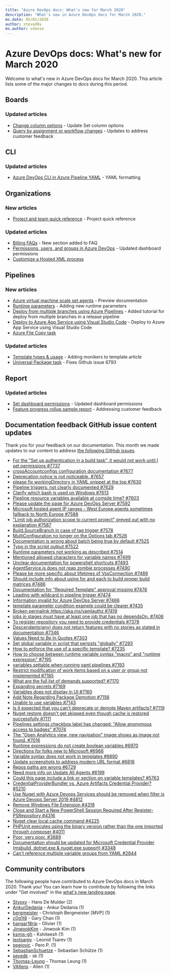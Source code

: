 ```yaml
---
title: "Azure DevOps docs: What's new for March 2020"
description: "What's new in Azure DevOps docs for March 2020."
ms.date: 05/01/2020
author: steved0x
ms.author: sdanie
---
```


# Azure DevOps docs: What's new for March 2020

Welcome to what's new in Azure DevOps docs for March 2020. This article lists some of the major changes to docs during this period.

## Boards

### Updated articles

- [Change column options](/azure/devops/boards/backlogs/set-column-options) - Update Set column options
- [Query by assignment or workflow changes](/azure/devops/boards/queries/query-by-workflow-changes) - Updates to address customer feedback

## CLI

### Updated articles

- [Azure DevOps CLI in Azure Pipeline YAML](/azure/devops/cli/azure-devops-cli-in-yaml) - YAML formatting

## Organizations

### New articles

- [Project and team quick reference](/azure/devops/organizations/projects/project-team-quick-reference) - Project quick reference

### Updated articles

- [Billing FAQs](/azure/devops/organizations/billing/billing-faq) - New section added to FAQ
- [Permissions, users, and groups in Azure DevOps](/azure/devops/organizations/security/permissions) - Updated dashboard permissions
- [Customize a Hosted XML process](/azure/devops/organizations/settings/work/import-process/customize-process) 

## Pipelines

### New articles

- [Azure virtual machine scale set agents](/azure/devops/pipelines/agents/vmss) - Preview documentation
- [Runtime parameters](/azure/devops/pipelines/process/runtime-parameters) - Adding new runtime parameters
- [Deploy from multiple branches using Azure Pipelines](/azure/devops/pipelines/release/deploy-mulitple-branches) - Added tutorial for deploy from multiple branches in a release pipeline
- [Deploy to Azure App Service using Visual Studio Code](/azure/devops/pipelines/targets/deploy-to-azure-vscode) - Deploy to Azure App Service using Visual Studio Code
- [Azure File Copy task](/azure/devops/pipelines/tasks/deploy/azure-file-copy-version3)

### Updated articles

- [Template types & usage](/azure/devops/pipelines/process/templates) - Adding monikers to template article
- [Universal Package task](/azure/devops/pipelines/tasks/package/universal-packages) - Fixes Github issue 6793

## Report

### Updated articles

- [Set dashboard permissions](/azure/devops/report/dashboards/dashboard-permissions) - Updated dashboard permissions
- [Feature progress rollup sample report](/azure/devops/report/powerbi/sample-boards-featureprogress) - Addressing customer feedback

## Documentation feedback GitHub issue content updates

Thank you for your feedback on our documentation. This month we made updates to our content to address [the following GitHub issues](https://github.com/MicrosoftDocs/azure-devops-docs/issues?q=linked%3Apr+type%3Aissue+state%3Aclosed+closed%3A2020-03-01..2020-03-31).

- [For the "Set up authentication in a build task", it would not work until I set permissions #7737](https://github.com/MicrosoftDocs/azure-devops-docs/issues/7737)
- [crossAccountconfigs configuration documentation #7677](https://github.com/MicrosoftDocs/azure-devops-docs/issues/7677)
- [Deprecation notice is not noticeable. #7657](https://github.com/MicrosoftDocs/azure-devops-docs/issues/7657)
- [please fix workingDirectory in YAML snippet at the top #7630](https://github.com/MicrosoftDocs/azure-devops-docs/issues/7630)
- [Pipeline triggers: not clearly documented #7629](https://github.com/MicrosoftDocs/azure-devops-docs/issues/7629)
- [Clarify which bash is used on Windows #7613](https://github.com/MicrosoftDocs/azure-devops-docs/issues/7613)
- [Pipeline resource variables available at compile time? #7603](https://github.com/MicrosoftDocs/azure-devops-docs/issues/7603)
- [Please update the page for Azure DevOps Server #7592](https://github.com/MicrosoftDocs/azure-devops-docs/issues/7592)
- [Microsoft hosted agent IP ranges - West Europe agents sometimes fallback to North Europe #7588](https://github.com/MicrosoftDocs/azure-devops-docs/issues/7588)
- ["Limit job authorization scope to current project" greyed out with no explanation #7587](https://github.com/MicrosoftDocs/azure-devops-docs/issues/7587)
- [Build.SourceBranch   in case of tag trigger #7578](https://github.com/MicrosoftDocs/azure-devops-docs/issues/7578)
- [MultiConfiguration no longer on the Options tab #7526](https://github.com/MicrosoftDocs/azure-devops-docs/issues/7526)
- [Documentation is wrong about batch being true by default #7525](https://github.com/MicrosoftDocs/azure-devops-docs/issues/7525)
- [Typo in the script output #7522](https://github.com/MicrosoftDocs/azure-devops-docs/issues/7522)
- [Runtime parameters not working as described #7514](https://github.com/MicrosoftDocs/azure-devops-docs/issues/7514)
- [Mentioned allowed characters for variable names #7499](https://github.com/MicrosoftDocs/azure-devops-docs/issues/7499)
- [Unclear documentation for powershell shortcuts #7493](https://github.com/MicrosoftDocs/azure-devops-docs/issues/7493)
- [AgentService.js does not reap zombie processes #7490](https://github.com/MicrosoftDocs/azure-devops-docs/issues/7490)
- [Please be more specific about lifetimes of VssConnection #7489](https://github.com/MicrosoftDocs/azure-devops-docs/issues/7489)
- [Should include info about using for and each to build proper build matrices #7486](https://github.com/MicrosoftDocs/azure-devops-docs/issues/7486)
- [Documentation for "Required Template" approval missing #7476](https://github.com/MicrosoftDocs/azure-devops-docs/issues/7476)
- [Leading with wildcard in pipeline trigger #7474](https://github.com/MicrosoftDocs/azure-devops-docs/issues/7474)
- [Information invalid for Azure DevOps Server #7466](https://github.com/MicrosoftDocs/azure-devops-docs/issues/7466)
- [template parameter condition example could be clearer #7435](https://github.com/MicrosoftDocs/azure-devops-docs/issues/7435)
- [Broken permalink https://aka.ms/yamlauthz #7419](https://github.com/MicrosoftDocs/azure-devops-docs/issues/7419)
- [jobs in stages must have at least one job that has no dependsOn. #7406](https://github.com/MicrosoftDocs/azure-devops-docs/issues/7406)
- [To register repository you need to provide credentials #7378](https://github.com/MicrosoftDocs/azure-devops-docs/issues/7378)
- [Descendants(any) does not return features with no stories as stated in documentation #7346](https://github.com/MicrosoftDocs/azure-devops-docs/issues/7346)
- [Values Need to Be In Quotes #7303](https://github.com/MicrosoftDocs/azure-devops-docs/issues/7303)
- [Set global variable in script that persists "globally" #7293](https://github.com/MicrosoftDocs/azure-devops-docs/issues/7293)
- [How to enforce the use of a specific template? #7235](https://github.com/MicrosoftDocs/azure-devops-docs/issues/7235)
- [How to choose between runtime variable syntax "macro" and "runtime expression" #7195](https://github.com/MicrosoftDocs/azure-devops-docs/issues/7195)
- [variables settable when running yaml pipelines #7193](https://github.com/MicrosoftDocs/azure-devops-docs/issues/7193)
- [Restrict modification of work items based on a user or group not implemented #7185](https://github.com/MicrosoftDocs/azure-devops-docs/issues/7185)
- [What are the full list of demands supported? #7170](https://github.com/MicrosoftDocs/azure-devops-docs/issues/7170)
- [Expanding secrets #7169](https://github.com/MicrosoftDocs/azure-devops-docs/issues/7169)
- [Variables does not display in UI #7160](https://github.com/MicrosoftDocs/azure-devops-docs/issues/7160)
- [Add Note Regarding Package Demotion #7156](https://github.com/MicrosoftDocs/azure-devops-docs/issues/7156)
- [Unable to use variables #7143](https://github.com/MicrosoftDocs/azure-devops-docs/issues/7143)
- [Is it expected that you can't deprecate or demote Maven artifacts?  #7119](https://github.com/MicrosoftDocs/azure-devops-docs/issues/7119)
- [Nuget restore doesn't get skipped even though cache is restored successfully #7111](https://github.com/MicrosoftDocs/azure-devops-docs/issues/7111)
- [Pipelines settings checkbox label has changed: "Allow anonymous access to badges" #7074](https://github.com/MicrosoftDocs/azure-devops-docs/issues/7074)
- [The "Open Analytics view, new navigation" image shows as image not found. #7016](https://github.com/MicrosoftDocs/azure-devops-docs/issues/7016)
- [Runtime expressions do not create boolean variables #6970](https://github.com/MicrosoftDocs/azure-devops-docs/issues/6970)
- [Directions for folks new to Microsoft #6966](https://github.com/MicrosoftDocs/azure-devops-docs/issues/6966)
- [Variable syntax does not work in templates #6890](https://github.com/MicrosoftDocs/azure-devops-docs/issues/6890)
- [Update screenshots to address modern URL format #6816](https://github.com/MicrosoftDocs/azure-devops-docs/issues/6816)
- [Repos paths are wrong #6729](https://github.com/MicrosoftDocs/azure-devops-docs/issues/6729)
- [Need more info on Update All Agents #6199](https://github.com/MicrosoftDocs/azure-devops-docs/issues/6199)
- [Could this page include a link or section on variable templates? #5763](https://github.com/MicrosoftDocs/azure-devops-docs/issues/5763)
- [CredentialProviderBundler vs. Azure Artifacts Credential Provider? #5210](https://github.com/MicrosoftDocs/azure-devops-docs/issues/5210)
- [Use Nuget with Azure Devops Services should be removed when filter is Azure Devops Server 2019 #4812](https://github.com/MicrosoftDocs/azure-devops-docs/issues/4812)
- [Remove Windows File Extension #4318](https://github.com/MicrosoftDocs/azure-devops-docs/issues/4318)
- [Close and Start a New PowerShell Session Required After Register-PSRepository #4316](https://github.com/MicrosoftDocs/azure-devops-docs/issues/4316)
- [Nuget clear local cache command #4225](https://github.com/MicrosoftDocs/azure-devops-docs/issues/4225)
- [PHPUnit executes using the binary version rather than the one imported through composer #4011](https://github.com/MicrosoftDocs/azure-devops-docs/issues/4011)
- [Poor, very poor. #3889](https://github.com/MicrosoftDocs/azure-devops-docs/issues/3889)
- [Documentation should be updated for Microsoft Credential Provider (msbuild, dotnet.exe & nuget.exe support) #3348](https://github.com/MicrosoftDocs/azure-devops-docs/issues/3348)
- [Can't reference multiple variable groups from YAML #2844](https://github.com/MicrosoftDocs/azure-devops-docs/issues/2844)

## Community contributors

The following people have contributed to Azure DevOps docs in March 2020. Thank you! You can learn how to contribute by following the links under "Get involved" in the [what's new landing page](index.yml).

- [Styxxy](https://github.com/Styxxy) - Hans De Mulder (2)
- [AnkurDedania](https://github.com/AnkurDedania) - Ankur Dedania (1)
- [bergmeister](https://github.com/bergmeister) - Christoph Bergmeister [MVP] (1)
- [c0g1t8](https://github.com/c0g1t8) - Gary Chan (1)
- [hangar18rip](https://github.com/hangar18rip) - Olivier (1)
- [JinwookKim](https://github.com/JinwookKim) - Jinwook Kim (1)
- [ksmis-gh](https://github.com/ksmis-gh) - Kshiteesh (1)
- [leotsarev](https://github.com/leotsarev) - Leonid Tsarev (1)
- [ppejovic](https://github.com/ppejovic) - Pero P. (1)
- [SebastianSchuetze](https://github.com/SebastianSchuetze) - Sebastian Schütze (1)
- [seyedk](https://github.com/seyedk) - sk (1)
- [Thomas-Leung](https://github.com/Thomas-Leung) - Thomas Leung (1)
- [VAllens](https://github.com/VAllens) - Allen (1)
